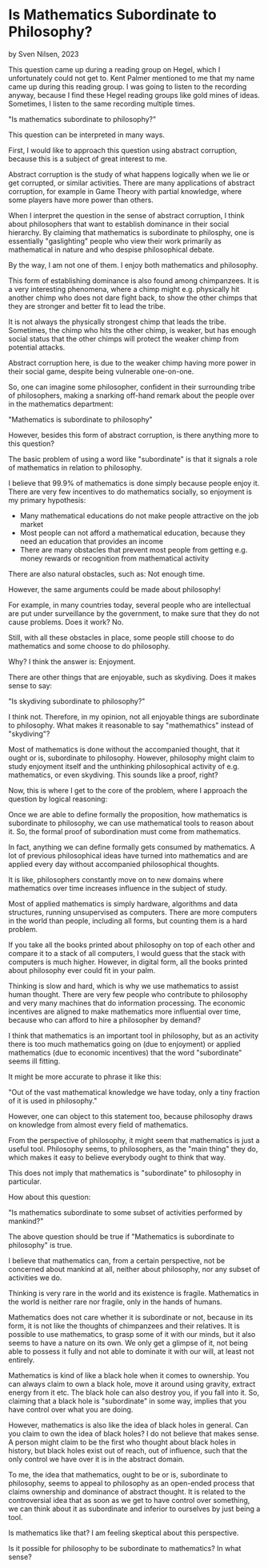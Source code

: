 # Is Mathematics Subordinate to Philosophy?
by Sven Nilsen, 2023

This question came up during a reading group on Hegel, which I unfortunately could not get to.
Kent Palmer mentioned to me that my name came up during this reading group.
I was going to listen to the recording anyway, because I find these Hegel reading groups like gold mines of ideas.
Sometimes, I listen to the same recording multiple times.

"Is mathematics subordinate to philosophy?"

This question can be interpreted in many ways.

First, I would like to approach this question using abstract corruption, because this is a subject of great interest to me.

Abstract corruption is the study of what happens logically when we lie or get corrupted, or similar activities.
There are many applications of abstract corruption, for example in Game Theory with partial knowledge, where some players have more power than others.

When I interpret the question in the sense of abstract corruption,
I think about philosophers that want to establish dominance in their social hierarchy.
By claiming that mathematics is subordinate to philosphy,
one is essentially "gaslighting" people who view their work primarily as mathematical in nature and who despise philosophical debate.

By the way, I am not one of them. I enjoy both mathematics and philosophy.

This form of establishing dominance is also found among chimpanzees.
It is a very interesting phenomena, where a chimp might e.g. physically hit another chimp who does not dare fight back,
to show the other chimps that they are stronger and better fit to lead the tribe.

It is not always the physically strongest chimp that leads the tribe.
Sometimes, the chimp who hits the other chimp, is weaker,
but has enough social status that the other chimps will protect the weaker chimp from potential attacks.

Abstract corruption here, is due to the weaker chimp having more power in their social game, despite being vulnerable one-on-one.

So, one can imagine some philosopher, confident in their surrounding tribe of philosophers,
making a snarking off-hand remark about the people over in the mathematics department:

"Mathematics is subordinate to philosophy"

However, besides this form of abstract corruption, is there anything more to this question?

The basic problem of using a word like "subordinate" is that it signals a role of mathematics in relation to philosophy.

I believe that 99.9% of mathematics is done simply because people enjoy it.
There are very few incentives to do mathematics socially, so enjoyment is my primary hypothesis:

- Many mathematical educations do not make people attractive on the job market
- Most people can not afford a mathematical education, because they need an education that provides an income
- There are many obstacles that prevent most people from getting e.g. money rewards or recognition from mathematical activity

There are also natural obstacles, such as: Not enough time.

However, the same arguments could be made about philosophy!

For example, in many countries today, several people who are intellectual are put under surveillance by the government,
to make sure that they do not cause problems. Does it work? No.

Still, with all these obstacles in place, some people still choose to do mathematics and some choose to do philosophy.

Why? I think the answer is: Enjoyment.

There are other things that are enjoyable, such as skydiving.
Does it makes sense to say:

"Is skydiving subordinate to philosophy?"

I think not. Therefore, in my opinion, not all enjoyable things are subordinate to philosophy.
What makes it reasonable to say "mathemathics" instead of "skydiving"?

Most of mathematics is done without the accompanied thought, that it ought or is, subordinate to philosophy.
However, philosophy might claim to study enjoyment itself and the unthinking philosophical activity of e.g. mathematics, or even skydiving.
This sounds like a proof, right?

Now, this is where I get to the core of the problem, where I approach the question by logical reasoning:

Once we are able to define formally the proposition, how mathematics is subordinate to philosophy,
we can use mathematical tools to reason about it.
So, the formal proof of subordination must come from mathematics.

In fact, anything we can define formally gets consumed by mathematics.
A lot of previous philosophical ideas have turned into mathematics and are applied every day without accompanied philosophical thoughts.

It is like, philosophers constantly move on to new domains where mathematics over time increases influence in the subject of study.

Most of applied mathematics is simply hardware, algorithms and data structures, running unsupervised as computers.
There are more computers in the world than people, including all forms, but counting them is a hard problem.

If you take all the books printed about philosophy on top of each other and compare  it to a stack of all computers,
I would guess that the stack with computers is much higher.
However, in digital form, all the books printed about philosophy ever could fit in your palm.

Thinking is slow and hard, which is why we use mathematics to assist human thought.
There are very few people who contribute to philosophy and very many machines that do information processing.
The economic incentives are aligned to make mathematics more influential over time,
because who can afford to hire a philosopher by demand?

I think that mathematics is an important tool in philosophy,
but as an activity there is too much mathematics going on (due to enjoyment)
or applied mathematics (due to economic incentives) that the word "subordinate" seems ill fitting.

It might be more accurate to phrase it like this:

"Out of the vast mathematical knowledge we have today, only a tiny fraction of it is used in philosophy."

However, one can object to this statement too, because philosophy draws on knowledge from almost every field of mathematics.

From the perspective of philosophy, it might seem that mathematics is just a useful tool.
Philosophy seems, to philosophers, as the "main thing" they do, which makes it easy to believe everybody ought to think that way.

This does not imply that mathematics is "subordinate" to philosophy in particular.

How about this question:

"Is mathematics subordinate to some subset of activities performed by mankind?"

The above question should be true if "Mathematics is subordinate to philosophy" is true.

I believe that mathematics can, from a certain perspective, not be concerned about mankind at all,
neither about philosophy, nor any subset of activities we do.

Thinking is very rare in the world and its existence is fragile.
Mathematics in the world is neither rare nor fragile, only in the hands of humans.

Mathematics does not care whether it is subordinate or not, because in its form,
it is not like the thoughts of chimpanzees and their relatives.
It is possible to use mathematics, to grasp some of it with our minds, but it also seems to have a nature on its own.
We only get a glimpse of it, not being able to possess it fully and not able to dominate it with our will, at least not entirely.

Mathematics is kind of like a black hole when it comes to ownership.
You can always claim to own a black hole, move it around using gravity, extract energy from it etc.
The black hole can also destroy you, if you fall into it.
So, claiming that a black hole is "subordinate" in some way, implies that you have control over what you are doing.

However, mathematics is also like the idea of black holes in general.
Can you claim to own the idea of black holes? I do not believe that makes sense.
A person might claim to be the first who thought about black holes in history,
but black holes exist out of reach, out of influence, such that the only control we have over it is in the abstract domain.

To me, the idea that mathematics, ought to be or is, subordinate to philosophy,
seems to appeal to philosophy as an open-ended process that claims ownership and dominance of abstract thought.
It is related to the controversial idea that as soon as we get to have control over something,
we can think about it as subordinate and inferior to ourselves by just being a tool.

Is mathematics like that? I am feeling skeptical about this perspective.

Is it possible for philosophy to be subordinate to mathematics? In what sense?
